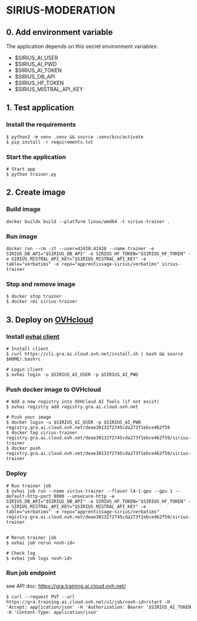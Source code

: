 # SIRIUS-MODERATION

## 0. Add environment variable
The application depends on this secret environment variables:
- $SIRIUS_AI_USER
- $SIRIUS_AI_PWD
- $SIRIUS_AI_TOKEN
- $SIRIUS_DB_API
- $SIRIUS_HF_TOKEN
- $SIRIUS_MISTRAL_API_KEY

## 1. Test application

### Install the requirements
```
$ python3 -m venv .venv && source .venv/bin/activate
$ pip install -r requirements.txt
```

### Start the application
```
# Start app
$ python trainer.py
```

## 2. Create image

### Build image
```
docker buildx build --platform linux/amd64 -t sirius-trainer .
```
### Run image
```
docker run --rm -it --user=42420:42420 --name trainer -e SIRIUS_DB_API="$SIRIUS_DB_API" -e SIRIUS_HF_TOKEN="$SIRIUS_HF_TOKEN" -e SIRIUS_MISTRAL_API_KEY="$SIRIUS_MISTRAL_API_KEY" -e table="verbatims" -e repo="apprentissage-sirius/verbatims" sirius-trainer
```

### Stop and remove image
```
$ docker stop trainer 
$ docker rmi sirius-trainer
```

## 3. Deploy on [OVHcloud](https://help.ovhcloud.com/csm/en-public-cloud-ai-deploy-build-use-custom-image?id=kb_article_view&sysparm_article=KB0057405)

### Install [ovhai client](https://help.ovhcloud.com/csm/en-gb-public-cloud-ai-cli-install-client?id=kb_article_view&sysparm_article=KB0047844)
```
# Install client
$ curl https://cli.gra.ai.cloud.ovh.net/install.sh | bash && source $HOME/.bashrc

# Login client
$ ovhai login -u $SIRIUS_AI_USER -p $SIRIUS_AI_PWD
```

### Push docker image to OVHcloud
```
# Add a new registry into OVHcloud AI Tools (if not exist)
$ ovhai registry add registry.gra.ai.cloud.ovh.net

# Push your image
$ docker login -u $SIRIUS_AI_USER -p $SIRIUS_AI_PWD registry.gra.ai.cloud.ovh.net/deae30132f2745cda273f1ebce462f59
$ docker tag sirius-trainer registry.gra.ai.cloud.ovh.net/deae30132f2745cda273f1ebce462f59/sirius-trainer
$ docker push registry.gra.ai.cloud.ovh.net/deae30132f2745cda273f1ebce462f59/sirius-trainer
```

### Deploy
```
# Run trainer job
$ ovhai job run --name sirius-trainer --flavor l4-1-gpu --gpu 1 --default-http-port 8000 --unsecure-http -e SIRIUS_DB_API="$SIRIUS_DB_API" -e SIRIUS_HF_TOKEN="$SIRIUS_HF_TOKEN" -e SIRIUS_MISTRAL_API_KEY="$SIRIUS_MISTRAL_API_KEY" -e table="verbatims" -e repo="apprentissage-sirius/verbatims" registry.gra.ai.cloud.ovh.net/deae30132f2745cda273f1ebce462f59/sirius-trainer


# Rerun trainer job
$ ovhai job rerun <ovh-id>

# Check log
$ ovhai job logs <ovh-id>
```

### Run job endpoint
see API doc: https://gra.training.ai.cloud.ovh.net/

```
$ curl --request PUT --url https://gra.training.ai.cloud.ovh.net/v1/job/<ovh-id>/start -H 'Accept: application/json' -H 'Authorization: Bearer '$SIRIUS_AI_TOKEN -H 'Content-Type: application/json'
```